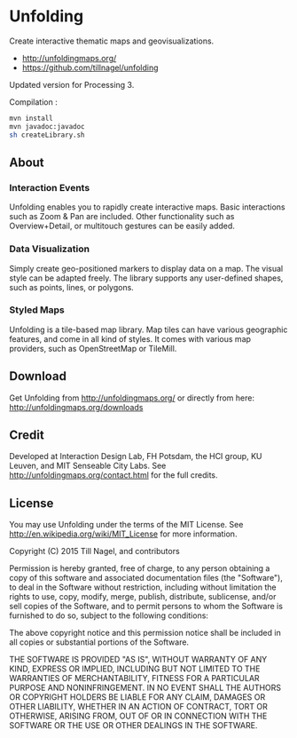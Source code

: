 # Unfolding
Create interactive thematic maps and geovisualizations.

* <http://unfoldingmaps.org/>
* <https://github.com/tillnagel/unfolding>

Updated version for Processing 3.

Compilation :

``` bash
mvn install
mvn javadoc:javadoc
sh createLibrary.sh
```


## About
### Interaction Events
Unfolding enables you to rapidly create interactive maps. Basic interactions
such as Zoom & Pan are included. Other functionality such as Overview+Detail,
or multitouch gestures can be easily added.

### Data Visualization
Simply create geo-positioned markers to display data on a map. The visual style
can be adapted freely. The library supports any user-defined shapes, such as
points, lines, or polygons.

### Styled Maps
Unfolding is a tile-based map library. Map tiles can have various geographic
features, and come in all kind of styles. It comes with various map providers,
such as OpenStreetMap or TileMill.


## Download
Get Unfolding from <http://unfoldingmaps.org/> or directly from here: http://unfoldingmaps.org/downloads


## Credit
Developed at Interaction Design Lab, FH Potsdam, the HCI group, KU Leuven, and MIT Senseable City Labs.
See http://unfoldingmaps.org/contact.html for the full credits.


## License

You may use Unfolding under the terms of the MIT License. See http://en.wikipedia.org/wiki/MIT_License for more information.


Copyright (C) 2015 Till Nagel, and contributors

Permission is hereby granted, free of charge, to any person obtaining a copy
of this software and associated documentation files (the "Software"), to deal
in the Software without restriction, including without limitation the rights
to use, copy, modify, merge, publish, distribute, sublicense, and/or sell
copies of the Software, and to permit persons to whom the Software is
furnished to do so, subject to the following conditions:

The above copyright notice and this permission notice shall be included in
all copies or substantial portions of the Software.

THE SOFTWARE IS PROVIDED "AS IS", WITHOUT WARRANTY OF ANY KIND, EXPRESS OR
IMPLIED, INCLUDING BUT NOT LIMITED TO THE WARRANTIES OF MERCHANTABILITY,
FITNESS FOR A PARTICULAR PURPOSE AND NONINFRINGEMENT. IN NO EVENT SHALL THE
AUTHORS OR COPYRIGHT HOLDERS BE LIABLE FOR ANY CLAIM, DAMAGES OR OTHER
LIABILITY, WHETHER IN AN ACTION OF CONTRACT, TORT OR OTHERWISE, ARISING FROM,
 OUT OF OR IN CONNECTION WITH THE SOFTWARE OR THE USE OR OTHER DEALINGS IN
 THE SOFTWARE.
